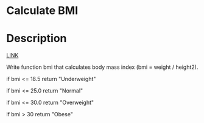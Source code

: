 # Calculate BMI
# Description
[LINK](https://www.codewars.com/kata/57a429e253ba3381850000fb/python)

Write function bmi that calculates body mass index (bmi = weight / height2).

if bmi <= 18.5 return "Underweight"

if bmi <= 25.0 return "Normal"

if bmi <= 30.0 return "Overweight"

if bmi > 30 return "Obese"


